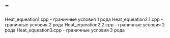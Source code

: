 # -
Heat_equeation1.cpp   - граничные условия 1 рода
Heat_equeation2.1.cpp - граничные условия 2 рода
Heat_equeation2.2.cpp - граничные условия 2 рода
Heat_equeation3.cpp - граничные условия 3 рода
